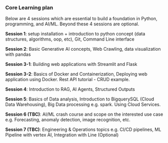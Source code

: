 ### Core Learning plan

Below are 4 sessions which are essential to build a foundation in Python, programming, and
AI/ML. Beyond these 4 sessions are optional.

**Session 1**: setup installation + introduction to python concept (data structures, algorithms, oop,
etc), Git, Command Line interface

**Session 2**: Basic Generative AI concepts, Web Crawling, data visualization with pandas

**Session 3-1**: Building web applications with Streamlit and Flask

**Session 3-2**: Basics of Docker and Containerization, Deploying web application using Docker. Rest API tutorial - CRUD example.

**Session 4**: Introduction to RAG, AI Agents, Structured Outputs

**Session 5**: Basics of Data analysis, Introduction to BigquerySQL (Cloud Data Warehousing), Big Data processing e.g. spark. Using Cloud Services.

**Session 6 (TBC)**: AI/ML crash course and scope on the interested use case e.g. Forecasting, anomaly
detection, image recognition, etc.

**Session 7 (TBC)**: Engineering & Operations topics e.g. CI/CD pipelines, ML Pipeline with vertex AI, Integration with Line (Optional)